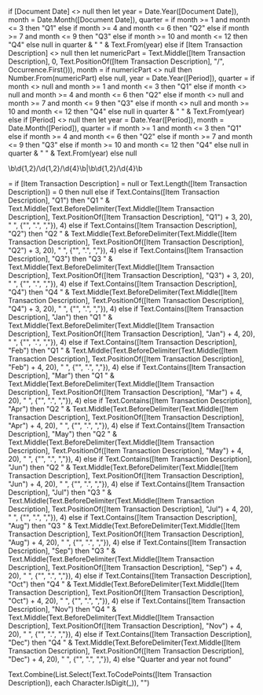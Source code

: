 if [Document Date] <> null then 
    let 
        year = Date.Year([Document Date]),
        month = Date.Month([Document Date]),
        quarter = 
            if month >= 1 and month <= 3 then "Q1" 
            else if month >= 4 and month <= 6 then "Q2" 
            else if month >= 7 and month <= 9 then "Q3" 
            else if month >= 10 and month <= 12 then "Q4" 
            else null 
    in 
        quarter & " " & Text.From(year)
else if [Item Transaction Description] <> null then 
    let 
        numericPart = Text.Middle([Item Transaction Description], 0, Text.PositionOf([Item Transaction Description], "/", Occurrence.First())),
        month = if numericPart <> null then Number.From(numericPart) else null,
        year = Date.Year([Period]),
        quarter = 
            if month <> null and month >= 1 and month <= 3 then "Q1" 
            else if month <> null and month >= 4 and month <= 6 then "Q2" 
            else if month <> null and month >= 7 and month <= 9 then "Q3" 
            else if month <> null and month >= 10 and month <= 12 then "Q4" 
            else null 
    in 
        quarter & " " & Text.From(year)
else if [Period] <> null then 
    let 
        year = Date.Year([Period]),
        month = Date.Month([Period]),
        quarter = 
            if month >= 1 and month <= 3 then "Q1" 
            else if month >= 4 and month <= 6 then "Q2" 
            else if month >= 7 and month <= 9 then "Q3" 
            else if month >= 10 and month <= 12 then "Q4" 
            else null 
    in 
        quarter & " " & Text.From(year)
else 
    null





\b\d{1,2}/\d{1,2}/\d{4}\b|\b\d{1,2}/\d{4}\b



= if [Item Transaction Description] = null or Text.Length([Item Transaction Description]) = 0 then null
else if Text.Contains([Item Transaction Description], "Q1") then "Q1 " & Text.Middle(Text.BeforeDelimiter(Text.Middle([Item Transaction Description], Text.PositionOf([Item Transaction Description], "Q1") + 3, 20), " ", {"", ".", ","}), 4)
else if Text.Contains([Item Transaction Description], "Q2") then "Q2 " & Text.Middle(Text.BeforeDelimiter(Text.Middle([Item Transaction Description], Text.PositionOf([Item Transaction Description], "Q2") + 3, 20), " ", {"", ".", ","}), 4)
else if Text.Contains([Item Transaction Description], "Q3") then "Q3 " & Text.Middle(Text.BeforeDelimiter(Text.Middle([Item Transaction Description], Text.PositionOf([Item Transaction Description], "Q3") + 3, 20), " ", {"", ".", ","}), 4)
else if Text.Contains([Item Transaction Description], "Q4") then "Q4 " & Text.Middle(Text.BeforeDelimiter(Text.Middle([Item Transaction Description], Text.PositionOf([Item Transaction Description], "Q4") + 3, 20), " ", {"", ".", ","}), 4)
else if Text.Contains([Item Transaction Description], "Jan") then "Q1 " & Text.Middle(Text.BeforeDelimiter(Text.Middle([Item Transaction Description], Text.PositionOf([Item Transaction Description], "Jan") + 4, 20), " ", {"", ".", ","}), 4)
else if Text.Contains([Item Transaction Description], "Feb") then "Q1 " & Text.Middle(Text.BeforeDelimiter(Text.Middle([Item Transaction Description], Text.PositionOf([Item Transaction Description], "Feb") + 4, 20), " ", {"", ".", ","}), 4)
else if Text.Contains([Item Transaction Description], "Mar") then "Q1 " & Text.Middle(Text.BeforeDelimiter(Text.Middle([Item Transaction Description], Text.PositionOf([Item Transaction Description], "Mar") + 4, 20), " ", {"", ".", ","}), 4)
else if Text.Contains([Item Transaction Description], "Apr") then "Q2 " & Text.Middle(Text.BeforeDelimiter(Text.Middle([Item Transaction Description], Text.PositionOf([Item Transaction Description], "Apr") + 4, 20), " ", {"", ".", ","}), 4)
else if Text.Contains([Item Transaction Description], "May") then "Q2 " & Text.Middle(Text.BeforeDelimiter(Text.Middle([Item Transaction Description], Text.PositionOf([Item Transaction Description], "May") + 4, 20), " ", {"", ".", ","}), 4)
else if Text.Contains([Item Transaction Description], "Jun") then "Q2 " & Text.Middle(Text.BeforeDelimiter(Text.Middle([Item Transaction Description], Text.PositionOf([Item Transaction Description], "Jun") + 4, 20), " ", {"", ".", ","}), 4)
else if Text.Contains([Item Transaction Description], "Jul") then "Q3 " & Text.Middle(Text.BeforeDelimiter(Text.Middle([Item Transaction Description], Text.PositionOf([Item Transaction Description], "Jul") + 4, 20), " ", {"", ".", ","}), 4)
else if Text.Contains([Item Transaction Description], "Aug") then "Q3 " & Text.Middle(Text.BeforeDelimiter(Text.Middle([Item Transaction Description], Text.PositionOf([Item Transaction Description], "Aug") + 4, 20), " ", {"", ".", ","}), 4)
else if Text.Contains([Item Transaction Description], "Sep") then "Q3 " & Text.Middle(Text.BeforeDelimiter(Text.Middle([Item Transaction Description], Text.PositionOf([Item Transaction Description], "Sep") + 4, 20), " ", {"", ".", ","}), 4)
else if Text.Contains([Item Transaction Description], "Oct") then "Q4 " & Text.Middle(Text.BeforeDelimiter(Text.Middle([Item Transaction Description], Text.PositionOf([Item Transaction Description], "Oct") + 4, 20), " ", {"", ".", ","}), 4)
else if Text.Contains([Item Transaction Description], "Nov") then "Q4 " & Text.Middle(Text.BeforeDelimiter(Text.Middle([Item Transaction Description], Text.PositionOf([Item Transaction Description], "Nov") + 4, 20), " ", {"", ".", ","}), 4)
else if Text.Contains([Item Transaction Description], "Dec") then "Q4 " & Text.Middle(Text.BeforeDelimiter(Text.Middle([Item Transaction Description], Text.PositionOf([Item Transaction Description], "Dec") + 4, 20), " ", {"", ".", ","}), 4)
else "Quarter and year not found"




Text.Combine(List.Select(Text.ToCodePoints([Item Transaction Description]), each Character.IsDigit(_)), "")


